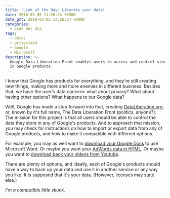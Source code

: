 ```yaml
---
title: 'Link of the Day: Liberate your data!'
date: 2010-03-05 11:26:24 +0000
date_gmt: 2010-03-05 13:26:24 +0000
categories:
  - Link del día
tags:
  - datos
  - privacidad
  - Google
  - Microsoft
description: >-
  Google Data Liberation Front enables users to access and control stored data
  in Google products.
---
```



I know that Google has products for everything, and they're still creating new things, making more and more enemies in different business. Besides that, we have the user's data concern: what about privacy? What about having other options? What happens to our Google data?

Well, Google has made a step forward into that, creating [DataLiberation.org](http://www.dataliberation.org/), or, known by it's full name, The Data Liberation Front (politics, anyone?). The mission for this project is that all users should be able to control the data they store in any of Google's products. And to approach that mission, you may check for instructions on how to import or export data from any of Google products, and how to make it compatible with different options.

For example, you may as well want to [download your Google Docs](http://www.dataliberation.org/google/google-docs) to use Microsoft Word. Or maybe you want your [AdWords data in HTML](http://www.dataliberation.org/google/adwords). Or maybe you want to [download back your videos from Youtube](http://www.dataliberation.org/google/youtube-1).

There are plenty of options, and ideally, each of Google's products should have a way to back up your data and use it in another service or any way you like. It is supposed that it's your data. (However, licenses may state else.)

_I'm a compatible little skunk._
